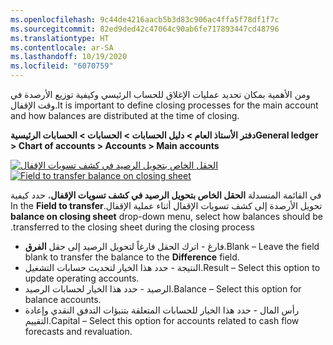 ```yaml
---
ms.openlocfilehash: 9c44de4216aacb5b3d83c906ac4ffa5f78df1f7c
ms.sourcegitcommit: 82ed9ded42c47064c90ab6fe717893447cd48796
ms.translationtype: HT
ms.contentlocale: ar-SA
ms.lasthandoff: 10/19/2020
ms.locfileid: "6070759"
---
```

<span data-ttu-id="2fb8c-101">ومن الأهمية بمكان تحديد عمليات الإغلاق للحساب الرئيسي وكيفية توزيع الأرصدة في وقت الإقفال.</span><span class="sxs-lookup"><span data-stu-id="2fb8c-101">It is important to define closing processes for the main account and how balances are distributed at the time of closing.</span></span>

<span data-ttu-id="2fb8c-102">**دفتر الأستاذ العام > دليل الحسابات > الحسابات > الحسابات الرئيسية**</span><span class="sxs-lookup"><span data-stu-id="2fb8c-102">**General ledger > Chart of accounts > Accounts > Main accounts**</span></span>
 
<span data-ttu-id="2fb8c-103">[![الحقل الخاص بتحويل الرصيد في كشف تسويات الإقفال‬](../media/closing-1.png)](../media/closing-1.png#lightbox)</span><span class="sxs-lookup"><span data-stu-id="2fb8c-103">[![Field to transfer balance on closing sheet](../media/closing-1.png)](../media/closing-1.png#lightbox)</span></span> 

<span data-ttu-id="2fb8c-104">في القائمة المنسدلة **‬‏‫الحقل الخاص بتحويل الرصيد في كشف تسويات الإقفال**، حدد كيفية تحويل الأرصدة إلى كشف تسويات الإقفال أثناء عملية الإقفال.</span><span class="sxs-lookup"><span data-stu-id="2fb8c-104">In the **Field to transfer balance on closing sheet** drop-down menu, select how balances should be transferred to the closing sheet during the closing process.</span></span> 

- <span data-ttu-id="2fb8c-105">فارغ - اترك الحقل فارغاً لتحويل الرصيد إلى حقل **الفرق**.</span><span class="sxs-lookup"><span data-stu-id="2fb8c-105">Blank – Leave the field blank to transfer the balance to the **Difference** field.</span></span>  
- <span data-ttu-id="2fb8c-106">النتيجة - حدد هذا الخيار لتحديث حسابات التشغيل.</span><span class="sxs-lookup"><span data-stu-id="2fb8c-106">Result – Select this option to update operating accounts.</span></span>  
- <span data-ttu-id="2fb8c-107">الرصيد - حدد هذا الخيار لحسابات الرصيد.</span><span class="sxs-lookup"><span data-stu-id="2fb8c-107">Balance – Select this option for balance accounts.</span></span>  
- <span data-ttu-id="2fb8c-108">رأس المال - حدد هذا الخيار للحسابات المتعلقة بتنبؤات التدفق النقدي وإعادة التقييم.</span><span class="sxs-lookup"><span data-stu-id="2fb8c-108">Capital – Select this option for accounts related to cash flow forecasts and revaluation.</span></span>  